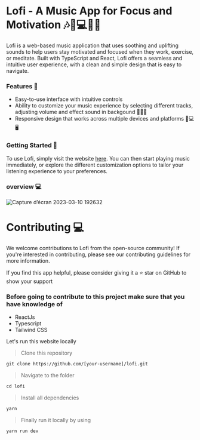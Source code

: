 # Lofi - A Music App for Focus and Motivation 🎶🎵💻🏋️‍♀️
Lofi is a web-based music application that uses soothing and uplifting sounds to help users stay motivated and focused when they work, exercise, or meditate. Built with TypeScript and React, Lofi offers a seamless and intuitive user experience, with a clean and simple design that is easy to navigate.

### Features 🚀
- Easy-to-use interface with intuitive controls 
- Ability to customize your music experience by selecting different tracks, adjusting volume and effect sound in backgound  🎼🎵🎹
- Responsive design that works across multiple devices and platforms 📱💻🖥️

### Getting Started 🚀
To use Lofi, simply visit the website [here](https://hritik-6918-lofi-app.netlify.app/ "here"). You can then start playing music immediately, or explore the different customization options to tailor your listening experience to your preferences.

### overview 💻
![Capture d’écran 2023-03-10 192632](https://user-images.githubusercontent.com/63268101/224394864-2799543e-e455-46c9-81aa-9d4b61b07675.png)

# Contributing 💻
We welcome contributions to Lofi from the open-source community! If you're interested in contributing, please see our contributing guidelines for more information.

If you find this app helpful, please consider giving it a ⭐️ star on GitHub to show your support


### Before going to contribute to this project make sure that you have knowledge of 

* ReactJs
* Typescript
* Tailwind CSS

Let's run this website locally


> Clone this repository

```diff
git clone https://github.com/[your-username]/lofi.git
```
> Navigate to the folder

```diff
cd lofi
```

> Install all dependencies

```diff
yarn
```
> Finally run it locally by using

```difff
yarn run dev
```


